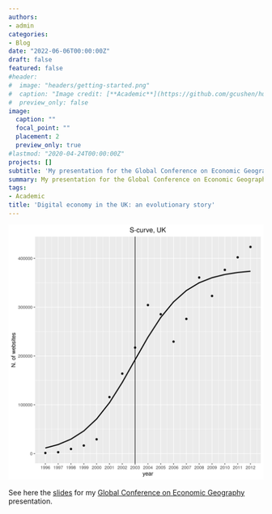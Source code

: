 ```yaml
---
authors:
- admin
categories:
- Blog
date: "2022-06-06T00:00:00Z"
draft: false
featured: false
#header:
#  image: "headers/getting-started.png"
#  caption: "Image credit: [**Academic**](https://github.com/gcushen/hugo-academic/)"
#  preview_only: false
image:
  caption: ""
  focal_point: ""
  placement: 2
  preview_only: true
#lastmod: "2020-04-24T00:00:00Z"
projects: []
subtitle: 'My presentation for the Global Conference on Economic Geography'
summary: My presentation for the Global Conference on Economic Geography
tags:
- Academic
title: 'Digital economy in the UK: an evolutionary story'
---
```


![jpeg](./featured.png)

See here the [slides](./web_diffusion.html) for my [Global Conference on Economic Geography](http://www.gceg.org/) presentation.
